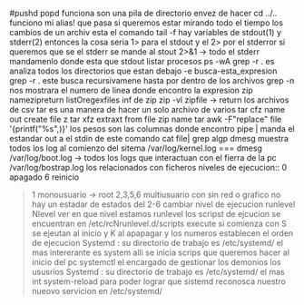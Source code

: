 #pushd popd funciona son una pila de directorio envez de hacer cd ../..
funciono mi alias!
que pasa si queremos estar mirando todo el tiempo los cambios de un archiv
esta el comando tail -f<f es de forever>
hay variables de stdout(1) y stderr(2)
entonces la cosa seria 1> para el stdout y el 2> por el stderror
si queremos que se el stderr se mande al stout
2>&1 -> todo el stderr mandamenlo donde esta que stdout
listar procesos ps -wA
grep -r . es analiza todos los directorios que estan debajo -e busca-esta_expresion
grep -r . este busca recursivamene hasta por dentro de los archivos
grep -n nos mostrara el numero de linea donde encontro la expresion
zip namezipreturn listOregexfiles
inf de zip zip -vl zipfile -> return  los archivos de csv
tar es una manera de hacer un solo archivo de varios
tar cfz name out create file z 
tar xfz extraxt from file zip name tar
awk -F"replace" file '{printf("%s",)}' los pesos son las columnas donde encontro
pipe | manda el estandar out a el stdin de este comando cat file| grep algp
dmesg muestra todos los log al comienzo del sitema
/var/log/kernel.log === dmesg
/var/log/boot.log -> todos los logs que interactuan con el fierra de la pc
/var/log/bostrap.log los relacionados con ficheros
niveles de ejecucion::
0 apagado 6 reinicio
> 1 monousuario -> root
> 2,3,5,6 multiusuario con sin red o grafico 
> no hay un estadar de estados del 2-6
cambiar nivel de ejecucion runlevel Nlevel
ver en que nivel estamos
runlevel
los scripst de ejcucion se encuentran en 
/etc/rcNrunlevel.d/scripts execute
si comienza con S se ejeutan al inicio y K al apapagar y los numeros establecen el orden de ejecucion
Systemd :
su directorio de trabajo es /etc/systemd/
el mas intererante es system alli se inicia scrips que queremos hacer al inicio del pc
systemctl el encargado de gestionar los demonios los ususrios
Systemd :
su directorio de trabajo es /etc/systemd/
el mas int
system-reload para poder lograr que sistemd reconosca nuestro nueovo servicion en /etc/systemd/

